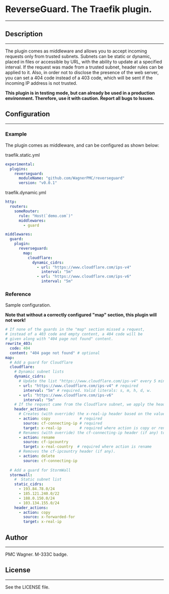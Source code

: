 # ReverseGuard. The Traefik plugin.
___
## Description
___
The plugin comes as middleware and allows you to accept incoming requests only from trusted subnets. Subnets can be static or dynamic, placed in files or accessible by URL, with the ability to update at a specified interval.
If the request was made from a trusted subnet, header rules can be applied to it. Also, in order not to disclose the presence of the web server, you can set a 404 code instead of a 403 code, which will be sent if the incoming IP address is not trusted.

__This plugin is in testing mode, but can already be used in a production environment. Therefore, use it with caution. Report all bugs to Issues.__

## Configuration
___
### Example
The plugin comes as middleware, and can be configured as shown below:

traefik.static.yml
```yaml
experimental:
  plugins:
    reverseguard:
      moduleName: "github.com/WagnerPMC/reverseguard"
      version: "v0.0.1"
```

traefik.dynamic.yml
```yaml
http:
  routers:
    someRouter:
      rule: "Host(`demo.com`)"
      middlewares:
        - guard

middlewares:
  guard:
    plugin:
      reverseguard:
        map:
          cloudflare:
            dynamic_cidrs:
              - url: "https://www.cloudflare.com/ips-v4"
                interval: "5m"
              - url: "https://www.cloudflare.com/ips-v6"
                interval: "5m"
```

### Reference

Sample configuration.

__Note that without a correctly configured "map" section, this plugin will not work!__

```yaml
# If none of the guards in the "map" section missed a request,
# instead of a 403 code and empty content, a 404 code will be
# given along with "404 page not found" content.
rewrite_403:
  code: 404
  content: "404 page not found" # optional
map:
  # Add a guard for Cloudflare
  cloudflare:
    # Dynamic subnet lists
    dynamic_cidrs:
      # Update the list "https://www.cloudflare.com/ips-v4" every 5 minutes.
      - url: "https://www.cloudflare.com/ips-v4" # required
        interval: "5m" # required. Valid literals: s, m, h, d, w.
      - url: "https://www.cloudflare.com/ips-v6"
        interval: "5m"
    # If the request came from the Cloudflare subnet, we apply the header rules:
    header_actions:
      # Creates (with override) the x-real-ip header based on the value of the cf-connecting-ip header (if any).
      - action: copy             # required
        source: cf-connecting-ip # required
        target: x-real-ip        # required where action is copy or rename
      # Renames (with override) the cf-connecting-ip header (if any) to x-real-ip.
      - action: rename
        source: cf-ipcountry
        target: x-real-country  # required where action is rename
      # Removes the cf-ipcountry header (if any).
      - action: delete
        source: cf-connecting-ip
        
  # Add a guard for StormWall
  stormwall:
    #  Static subnet list
    static_cidrs:
      - 193.84.78.0/24
      - 185.121.240.0/22
      - 188.0.150.0/24
      - 103.134.155.0/24
    header_actions:
      - action: copy
        source: x-forwarded-for
        target: x-real-ip
```

## Author
___
PMC Wagner. M-333C badge.

## License
___
See the LICENSE file.